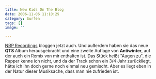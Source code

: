 ```yaml
---
title: New Kids On The Blog
date: 2006-11-06 11:10:29
category: Surfen
tags: []
image: ''

---
```


[NBP Recordings](http://www.nbp-recordings.de/) bloggen jetzt auch. Und außerdem haben sie das neue **QTS** Album herausgebracht und eine zweite Auflage von **Antiwinter**, auf der auch ein Remix von mir enthalten ist. Das Stück heißt "Augen zu", die Rapper kenne ich nicht, und da der Track schon ein 3/4 Jahr zurückliegt, hätte ich ihn doch gerne noch einmal neu gemischt. Aber es liegt eben in der Natur dieser Musiksache, dass man nie zufrieden ist.
